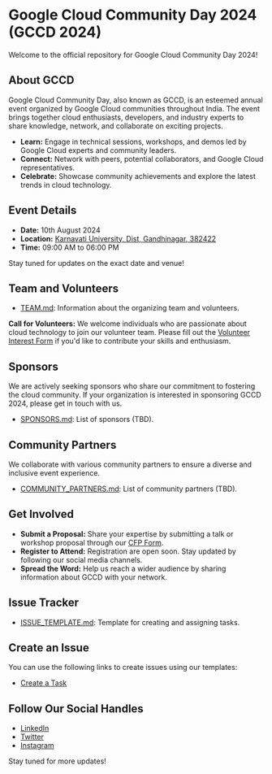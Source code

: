 # Google Cloud Community Day 2024 (GCCD 2024)

Welcome to the official repository for Google Cloud Community Day 2024!

## About GCCD
Google Cloud Community Day, also known as GCCD, is an esteemed annual event organized by Google Cloud communities throughout India. The event brings together cloud enthusiasts, developers, and industry experts to share knowledge, network, and collaborate on exciting projects.

* **Learn:**  Engage in technical sessions, workshops, and demos led by Google Cloud experts and community leaders.
* **Connect:** Network with peers, potential collaborators, and Google Cloud representatives.
* **Celebrate:** Showcase community achievements and explore the latest trends in cloud technology.

## Event Details

- **Date:** 10th August 2024
- **Location:** [Karnavati University, Dist, Gandhinagar, 382422](https://www.google.com/maps/search/?api=1&query=Karnavati+University,+Dist,+:,+Gandhinagar,+Gujarat,+India)
- **Time:** 09:00 AM to 06:00 PM

Stay tuned for updates on the exact date and venue!

## Team and Volunteers

- [TEAM.md](TEAM.md): Information about the organizing team and volunteers.

**Call for Volunteers:** We welcome individuals who are passionate about cloud technology to join our volunteer team. Please fill out the [Volunteer Interest Form](https://lnkd.in/dDkMFxKR) if you'd like to contribute your skills and enthusiasm.

## Sponsors

We are actively seeking sponsors who share our commitment to fostering the cloud community. If your organization is interested in sponsoring GCCD 2024, please get in touch with us.

- [SPONSORS.md](SPONSORS.md): List of sponsors (TBD).

## Community Partners

We collaborate with various community partners to ensure a diverse and inclusive event experience. 

- [COMMUNITY_PARTNERS.md](COMMUNITY_PARTNERS.md): List of community partners (TBD).

## Get Involved

* **Submit a Proposal:** Share your expertise by submitting a talk or workshop proposal through our [CFP Form](https://sessionize.com/google-cloud-community-day-gandhinagar-24/).
* **Register to Attend:** Registration are open soon. Stay updated by following our social media channels.
* **Spread the Word:** Help us reach a wider audience by sharing information about GCCD with your network.

## Issue Tracker

- [ISSUE_TEMPLATE.md](ISSUE_TEMPLATE.md): Template for creating and assigning tasks.

## Create an Issue
You can use the following links to create issues using our templates:
- [Create a Task](https://github.com/oscfcommunity/GCCD2024/issues/new?template=ISSUE_TEMPLATE.md)

## Follow Our Social Handles
- [LinkedIn](https://www.linkedin.com/company/gdgcloudgandhinagar/)
- [Twitter](https://x.com/GDGCloudGN)
- [Instagram](#)

Stay tuned for more updates!
